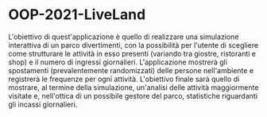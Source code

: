 # OOP-2021-LiveLand
L'obiettivo di quest'applicazione è quello di realizzare una simulazione interattiva di un parco divertimenti, con la possibilità per l'utente di scegliere come strutturare le attività in esso presenti (variando tra giostre, ristoranti e shop) e il numero di ingressi giornalieri.
L'applicazione mostrerà gli spostamenti (prevalentemente randomizzati) delle persone nell'ambiente e registrerà le frequenze per ogni attività. L'obiettivo finale sarà quello di mostrare, al termine della simulazione, un'analisi delle attività maggiormente visitate e, nell'ottica di un possibile gestore del parco, statistiche riguardanti gli incassi giornalieri.